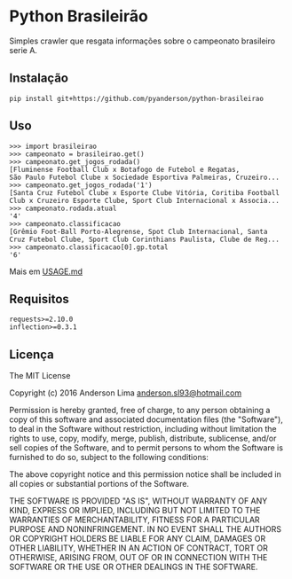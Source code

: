Python Brasileirão
==================
 Simples crawler que resgata informações sobre o campeonato brasileiro
 serie A.
 
Instalação
----------
    pip install git+https://github.com/pyanderson/python-brasileirao

Uso
---
    >>> import brasileirao
    >>> campeonato = brasileirao.get()
    >>> campeonato.get_jogos_rodada()
    [Fluminense Football Club x Botafogo de Futebol e Regatas, 
    São Paulo Futebol Clube x Sociedade Esportiva Palmeiras, Cruzeiro...
    >>> campeonato.get_jogos_rodada('1')
    [Santa Cruz Futebol Clube x Esporte Clube Vitória, Coritiba Football
    Club x Cruzeiro Esporte Clube, Sport Club Internacional x Associa...
    >>> campeonato.rodada.atual
    '4'
    >>> campeonato.classificacao
    [Grêmio Foot-Ball Porto-Alegrense, Spot Club Internacional, Santa
    Cruz Futebol Clube, Sport Club Corinthians Paulista, Clube de Reg...
    >>> campeonato.classificacao[0].gp.total
    '6'
 Mais em [USAGE.md](../master/USAGE.md)
    

Requisitos
----------
    requests>=2.10.0
    inflection>=0.3.1

Licença
-------
 The MIT License
 
 Copyright (c) 2016 Anderson Lima anderson.sl93@hotmail.com

 Permission is hereby granted, free of charge, to any person obtaining a copy
 of this software and associated documentation files (the "Software"), to deal
 in the Software without restriction, including without limitation the rights
 to use, copy, modify, merge, publish, distribute, sublicense, and/or sell
 copies of the Software, and to permit persons to whom the Software is
 furnished to do so, subject to the following conditions:

 The above copyright notice and this permission notice shall be included in
 all copies or substantial portions of the Software.

 THE SOFTWARE IS PROVIDED "AS IS", WITHOUT WARRANTY OF ANY KIND, EXPRESS OR
 IMPLIED, INCLUDING BUT NOT LIMITED TO THE WARRANTIES OF MERCHANTABILITY,
 FITNESS FOR A PARTICULAR PURPOSE AND NONINFRINGEMENT. IN NO EVENT SHALL THE
 AUTHORS OR COPYRIGHT HOLDERS BE LIABLE FOR ANY CLAIM, DAMAGES OR OTHER
 LIABILITY, WHETHER IN AN ACTION OF CONTRACT, TORT OR OTHERWISE, ARISING FROM,
 OUT OF OR IN CONNECTION WITH THE SOFTWARE OR THE USE OR OTHER DEALINGS IN
 THE SOFTWARE.
